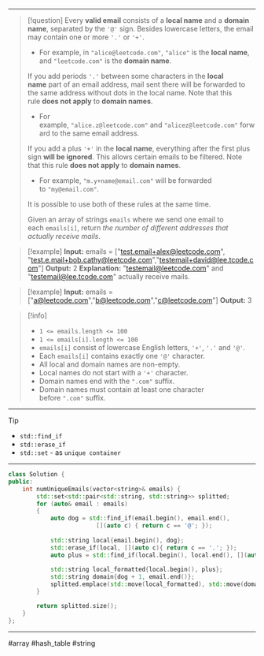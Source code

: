 ___

> [!question] 
> Every **valid email** consists of a **local name** and a **domain name**, separated by the `'@'` sign. Besides lowercase letters, the email may contain one or more `'.'` or `'+'`.
> - For example, in `"alice@leetcode.com"`, `"alice"` is the **local name**, and `"leetcode.com"` is the **domain name**.
> 
> If you add periods `'.'` between some characters in the **local name** part of an email address, mail sent there will be forwarded to the same address without dots in the local name. Note that this rule **does not apply** to **domain names**.
> - For example, `"alice.z@leetcode.com"` and `"alicez@leetcode.com"` forward to the same email address.
> 
> If you add a plus `'+'` in the **local name**, everything after the first plus sign **will be ignored**. This allows certain emails to be filtered. Note that this rule **does not apply** to **domain names**.
> - For example, `"m.y+name@email.com"` will be forwarded to `"my@email.com"`.
>  
> It is possible to use both of these rules at the same time.
> 
> Given an array of strings `emails` where we send one email to each `emails[i]`, return _the number of different addresses that actually receive mails_. 

> [!example] 
> **Input:** emails = ["test.email+alex@leetcode.com",
> "test.e.mail+bob.cathy@leetcode.com","testemail+david@lee.tcode.com"]
**Output:** 2
**Explanation:** "testemail@leetcode.com" and "testemail@lee.tcode.com" actually receive mails. 

> [!example] 
> **Input:** emails = ["a@leetcode.com","b@leetcode.com","c@leetcode.com"]
**Output:** 3 

> [!info] 
> - `1 <= emails.length <= 100`
> - `1 <= emails[i].length <= 100`
> - `emails[i]` consist of lowercase English letters, `'+'`, `'.'` and `'@'`.
> - Each `emails[i]` contains exactly one `'@'` character.
> - All local and domain names are non-empty.
> - Local names do not start with a `'+'` character.
> - Domain names end with the `".com"` suffix.
> - Domain names must contain at least one character before `".com"` suffix. 

___

> [!tip] 
> - `std::find_if`
> - `std::erase_if`
> - `std::set` - as `unique container` 

___

```cpp
class Solution {
public:
    int numUniqueEmails(vector<string>& emails) {
        std::set<std::pair<std::string, std::string>> splitted;
        for (auto& email : emails) 
        {
            auto dog = std::find_if(email.begin(), email.end(),
                         [](auto c) { return c == '@'; });
            
            std::string local{email.begin(), dog};
            std::erase_if(local, [](auto c){ return c == '.'; });
            auto plus = std::find_if(local.begin(), local.end(), [](auto c){ return c == '+'; });
            
            std::string local_formatted{local.begin(), plus};
            std::string domain{dog + 1, email.end()};
            splitted.emplace(std::move(local_formatted), std::move(domain));
        }

        return splitted.size();
    }
};
```

___

#array #hash_table #string